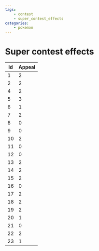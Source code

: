 ```yaml
---
tags:
    - contest
    - super_contest_effects
categories:
    - pokemon
---
```


# Super contest effects

| **Id** | **Appeal** |
|--------|------------|
| 1  | 2      |
| 2  | 2      |
| 4  | 2      |
| 5  | 3      |
| 6  | 1      |
| 7  | 2      |
| 8  | 0      |
| 9  | 0      |
| 10 | 2      |
| 11 | 0      |
| 12 | 0      |
| 13 | 2      |
| 14 | 2      |
| 15 | 2      |
| 16 | 0      |
| 17 | 2      |
| 18 | 2      |
| 19 | 2      |
| 20 | 1      |
| 21 | 0      |
| 22 | 2      |
| 23 | 1      |
